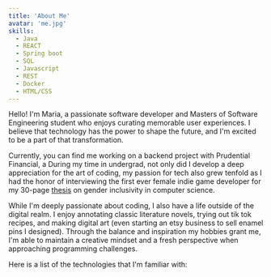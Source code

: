 ```yaml
---
title: 'About Me'
avatar: 'me.jpg'
skills:
  - Java
  - REACT
  - Spring boot
  - SQL
  - Javascript
  - REST
  - Docker
  - HTML/CSS
---
```


Hello! I'm Maria, a passionate software developer and Masters of Software Engineering student who enjoys curating memorable user experiences. I believe that technology has the power to shape the future, and I'm excited to be a part of that transformation.

Currently, you can find me working on a backend project with Prudential Financial, a During my time in undergrad, not only did I develop a deep appreciation for the art of coding, my passion for tech also grew tenfold as I had the honor of interviewing the first ever female indie game developer for my 30-page [thesis](https://docs.google.com/document/d/1l9t4hQddbhO9pzIJN3fqM3GdwJbgPanrc3JJY5Ep9oY/edit?usp=sharing) on gender inclusivity in computer science.

While I'm deeply passionate about coding, I also have a life outside of the digital realm. I enjoy annotating classic literature novels, trying out tik tok recipes, and making digital art (even starting an etsy business to sell enamel pins I designed). Through the balance and inspiration my hobbies grant me, I'm able to maintain a creative mindset and a fresh perspective when approaching programming challenges.

Here is a list of the technologies that I'm familiar with: